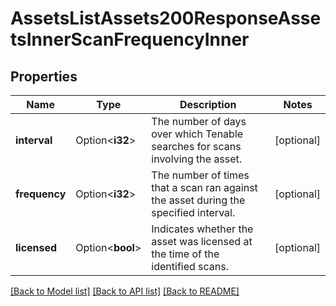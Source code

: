 # AssetsListAssets200ResponseAssetsInnerScanFrequencyInner

## Properties

Name | Type | Description | Notes
------------ | ------------- | ------------- | -------------
**interval** | Option<**i32**> | The number of days over which Tenable searches for scans involving the asset. | [optional]
**frequency** | Option<**i32**> | The number of times that a scan ran against the asset during the specified interval. | [optional]
**licensed** | Option<**bool**> | Indicates whether the asset was licensed at the time of the identified scans. | [optional]

[[Back to Model list]](../README.md#documentation-for-models) [[Back to API list]](../README.md#documentation-for-api-endpoints) [[Back to README]](../README.md)


